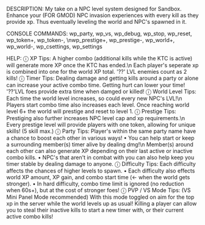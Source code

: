 DESCRIPTION: My take on a NPC level system designed for Sandbox. Enhance your (FOR GMOD) NPC invasion experiences with every kill as they provide xp. Thus eventually leveling the world and NPC's spawned in it.

CONSOLE COMMANDS:
wp_party, wp_vs, wp_debug, wp_stop, wp_reset, wp_token+, wp_token-, \nwp_prestige+, wp_prestige-, wp_world+, wp_world-, wp_csettings, wp_settings

HELP:
ⓘ XP Tips: A higher combo (additional kills while the KTC is active) will generate more XP once the KTC has ended.\n Each player's seperate xp is combined into one for the world XP total. '??' LVL enemies count as 2 kills!
ⓘ Timer Tips: Dealing damage and getting kills around a party or alone can increase your active combo time. Getting hurt can lower your time! '??'LVL foes provide extra time when damged or killed!
ⓘ World Level Tips: Each time the world level increases, so could every new NPC's LVL!\n Players start combo time also increases each level. Once reaching world level 6+ the world will prestige and reset to level 1.
ⓘ Prestige Tips: Prestiging also further increases NPC level cap and xp requirements.\n Every prestige level will provide players with one token, allowing for unique skills! (5 skill max.)
ⓘ Party Tips: Player's within the same party name have a chance to boost each other in various ways! 
• You can help start or keep a surrounding member(s) timer alive by dealing dmg!\n Member(s) around each other can also generate XP depending on their last active or inactive combo kills.
• NPC's that aren't in combat with you can also help keep you timer stable by dealing damage to anyone.
ⓘ Difficulty Tips: Each difficulty affects the chances of higher levels to spawn. 
• Each difficulty also effects world XP amount, XP gain, and combo start time (<- when the world gets stronger). 
• In hard difficulty, combo time limit is ignored (no reduction when 60s+), but at the cost of stronger foes!
ⓘ PVP / VS Mode Tips: (VS Mini Panel Mode recommended)
With this mode toggled on aim for the top xp in the server while the world levels up as usual! Killing a player can allow you to steal their inactive kills to start a new timer with, or their current active combo kills!
